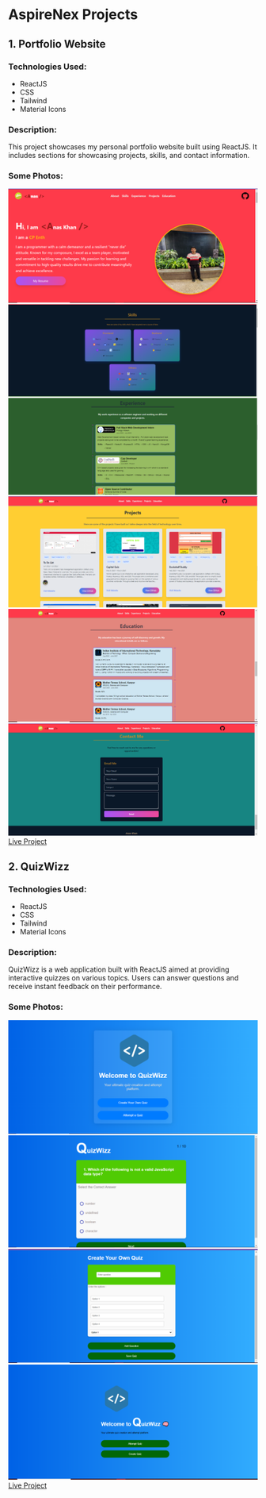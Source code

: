 <body>

  <h1><b>AspireNex Projects</b></h1>

  <div class="project">
    <h2><b>1. Portfolio Website</b></h2>
    <h3>Technologies Used:</h3>
    <ul>
      <li>ReactJS</li>
      <li>CSS</li>
      <li>Tailwind</li>
      <li>Material Icons</li>
    </ul>
    <h3>Description:</h3>
    <p>
      This project showcases my personal portfolio website built using ReactJS. It includes sections for showcasing projects, skills, and contact information.
    </p>
    <h3>Some Photos:</h3>
    <img src="Screenshots/p1-1.PNG" alt="portfolio-home">
    <img src="Screenshots/p1-2.PNG" alt="portfolio-home">
    <img src="Screenshots/p1-3.PNG" alt="portfolio-home">
    <img src="Screenshots/p1-4.PNG" alt="portfolio-home">
    <img src="Screenshots/p1-5.PNG" alt="portfolio-home">
    <img src="Screenshots/p1-6.PNG" alt="portfolio-home">
    <a class="live-project" href="https://mywebsite-anas727189s-projects.vercel.app/">Live Project</a>
  </div>

  <div class="project">
    <h2><b>2. QuizWizz</b></h2>
    <h3>Technologies Used:</h3>
    <ul>
      <li>ReactJS</li>
      <li>CSS</li>
      <li>Tailwind</li>
      <li>Material Icons</li>
    </ul>
    <h3>Description:</h3>
    <p>
      QuizWizz is a web application built with ReactJS aimed at providing interactive quizzes on various topics. Users can answer questions and receive instant feedback on their performance.
    </p>
    <h3>Some Photos:</h3>
    <img src="Screenshots/p2-1.PNG" alt="quiz-home">
    <img src="Screenshots/p2-2.PNG" alt="quizz-home">
    <img src="Screenshots/p2-3.PNG" alt="quizz-home">
    <img src="Screenshots/p2-4.PNG" alt="quizz-home">
    <a class="live-project" href="https://quizwizz-lay1d5n3w-anas727189s-projects.vercel.app/">Live Project</a>
  </div>

</body>
</html>
